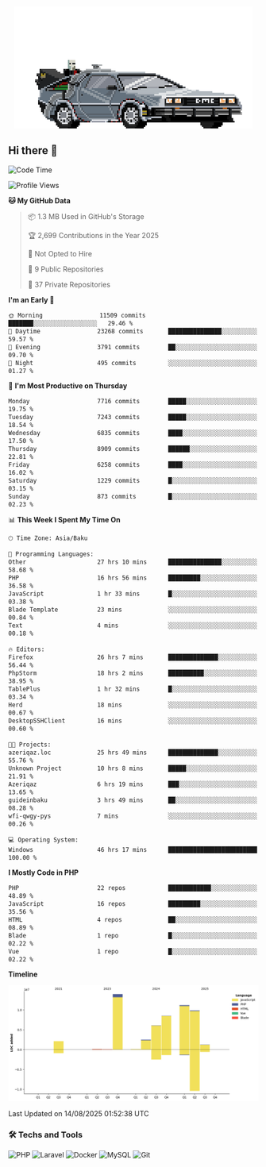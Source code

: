 <!--WALLPAPER-->
<p align='center'>
  <img src='assets/wallpapers/22.gif' alt='Banner'>
</p>
<!--/WALLPAPER-->

## Hi there 👋

<!--START_SECTION:waka-->
![Code Time](http://img.shields.io/badge/Code%20Time-110%20hrs%2035%20mins-blue)

![Profile Views](http://img.shields.io/badge/Profile%20Views-0-blue)

**🐱 My GitHub Data** 

> 📦 1.3 MB Used in GitHub's Storage 
 > 
> 🏆 2,699 Contributions in the Year 2025
 > 
> 🚫 Not Opted to Hire
 > 
> 📜 9 Public Repositories 
 > 
> 🔑 37 Private Repositories 
 > 
**I'm an Early 🐤** 

```text
🌞 Morning                11509 commits       ███████░░░░░░░░░░░░░░░░░░   29.46 % 
🌆 Daytime                23268 commits       ███████████████░░░░░░░░░░   59.57 % 
🌃 Evening                3791 commits        ██░░░░░░░░░░░░░░░░░░░░░░░   09.70 % 
🌙 Night                  495 commits         ░░░░░░░░░░░░░░░░░░░░░░░░░   01.27 % 
```
📅 **I'm Most Productive on Thursday** 

```text
Monday                   7716 commits        █████░░░░░░░░░░░░░░░░░░░░   19.75 % 
Tuesday                  7243 commits        █████░░░░░░░░░░░░░░░░░░░░   18.54 % 
Wednesday                6835 commits        ████░░░░░░░░░░░░░░░░░░░░░   17.50 % 
Thursday                 8909 commits        ██████░░░░░░░░░░░░░░░░░░░   22.81 % 
Friday                   6258 commits        ████░░░░░░░░░░░░░░░░░░░░░   16.02 % 
Saturday                 1229 commits        █░░░░░░░░░░░░░░░░░░░░░░░░   03.15 % 
Sunday                   873 commits         █░░░░░░░░░░░░░░░░░░░░░░░░   02.23 % 
```


📊 **This Week I Spent My Time On** 

```text
🕑︎ Time Zone: Asia/Baku

💬 Programming Languages: 
Other                    27 hrs 10 mins      ███████████████░░░░░░░░░░   58.68 % 
PHP                      16 hrs 56 mins      █████████░░░░░░░░░░░░░░░░   36.58 % 
JavaScript               1 hr 33 mins        █░░░░░░░░░░░░░░░░░░░░░░░░   03.38 % 
Blade Template           23 mins             ░░░░░░░░░░░░░░░░░░░░░░░░░   00.84 % 
Text                     4 mins              ░░░░░░░░░░░░░░░░░░░░░░░░░   00.18 % 

🔥 Editors: 
Firefox                  26 hrs 7 mins       ██████████████░░░░░░░░░░░   56.44 % 
PhpStorm                 18 hrs 2 mins       ██████████░░░░░░░░░░░░░░░   38.95 % 
TablePlus                1 hr 32 mins        █░░░░░░░░░░░░░░░░░░░░░░░░   03.34 % 
Herd                     18 mins             ░░░░░░░░░░░░░░░░░░░░░░░░░   00.67 % 
DesktopSSHClient         16 mins             ░░░░░░░░░░░░░░░░░░░░░░░░░   00.60 % 

🐱‍💻 Projects: 
azeriqaz.loc             25 hrs 49 mins      ██████████████░░░░░░░░░░░   55.76 % 
Unknown Project          10 hrs 8 mins       █████░░░░░░░░░░░░░░░░░░░░   21.91 % 
Azeriqaz                 6 hrs 19 mins       ███░░░░░░░░░░░░░░░░░░░░░░   13.65 % 
guideinbaku              3 hrs 49 mins       ██░░░░░░░░░░░░░░░░░░░░░░░   08.28 % 
wfi-qwgy-pys             7 mins              ░░░░░░░░░░░░░░░░░░░░░░░░░   00.26 % 

💻 Operating System: 
Windows                  46 hrs 17 mins      █████████████████████████   100.00 % 
```

**I Mostly Code in PHP** 

```text
PHP                      22 repos            ████████████░░░░░░░░░░░░░   48.89 % 
JavaScript               16 repos            █████████░░░░░░░░░░░░░░░░   35.56 % 
HTML                     4 repos             ██░░░░░░░░░░░░░░░░░░░░░░░   08.89 % 
Blade                    1 repo              █░░░░░░░░░░░░░░░░░░░░░░░░   02.22 % 
Vue                      1 repo              █░░░░░░░░░░░░░░░░░░░░░░░░   02.22 % 
```



**Timeline**

![Lines of Code chart](https://raw.githubusercontent.com/feridnesibzade/feridnesibzade/main/assets/bar_graph.png)


 Last Updated on 14/08/2025 01:52:38 UTC
<!--END_SECTION:waka-->

### 🛠️ Techs and Tools

![PHP](https://img.shields.io/badge/PHP-777BB4?style=for-the-badge&logo=php&logoColor=white)
![Laravel](https://img.shields.io/badge/Laravel-F55247?style=for-the-badge&logo=laravel&logoColor=white)
![Docker](https://img.shields.io/badge/Docker-2496ED?style=for-the-badge&logo=docker&logoColor=white)
![MySQL](https://img.shields.io/badge/MySQL-4479A1?style=for-the-badge&logo=mysql&logoColor=white)
![Git](https://img.shields.io/badge/Git-F05032?style=for-the-badge&logo=git&logoColor=white)
